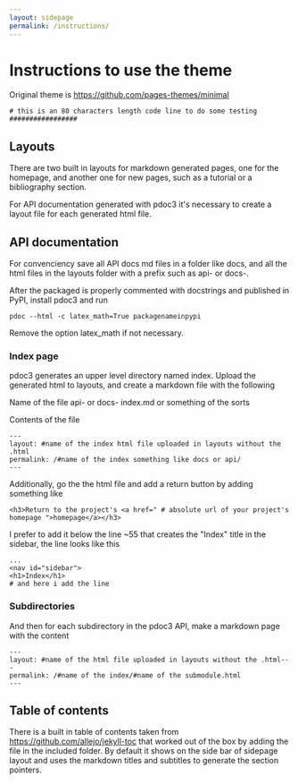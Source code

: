 ```yaml
---
layout: sidepage
permalink: /instructions/
---
```


# Instructions to use the theme

Original theme is https://github.com/pages-themes/minimal

```
# this is an 80 characters length code line to do some testing #################
```

## Layouts

There are two built in layouts for markdown generated pages, one for the homepage, and another one for new pages,
such as a tutorial or a bibliography section.

For API documentation generated with pdoc3 it's necessary to create a layout file for each generated html file.

## API documentation

For convenciency save all API docs md files in a folder like docs, and all the html files in the layouts folder
with a prefix such as api- or docs-.

After the packaged is properly commented with docstrings and published in PyPI, install pdoc3 and run

```
pdoc --html -c latex_math=True packagenameinpypi
```
Remove the option latex_math if not necessary.

### Index page

pdoc3 generates an upper level directory named index. Upload the generated html to layouts, and create a markdown
file with the following

Name of the file api- or docs- index.md or something of the sorts

Contents of the file

```
---
layout: #name of the index html file uploaded in layouts without the .html
permalink: /#name of the index something like docs or api/
---
```

Additionally, go the the html file and add a return button by adding something like

```
<h3>Return to the project's <a href=" # absolute url of your project's homepage ">homepage</a></h3>
```

I prefer to add it below the line ~55 that creates the "Index" title in the sidebar, the line looks like this

```
...
<nav id="sidebar">
<h1>Index</h1>
# and here i add the line
```

### Subdirectories

And then for each subdirectory in the pdoc3 API, make a markdown page with the content

```
---
layout: #name of the html file uploaded in layouts without the .html---
permalink: /#name of the index/#name of the submodule.html
---
```

## Table of contents

There is a built in table of contents taken from https://github.com/allejo/jekyll-toc that worked out of the box by
adding the file in the included folder. By default it shows on the side bar of sidepage layout and uses the markdown
titles and subtitles to generate the section pointers.
